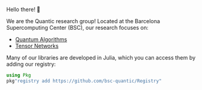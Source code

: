 Hello there! 👋

We are the Quantic research group! Located at the Barcelona Supercomputing Center (BSC), our research focuses on:

- [Quantum Algorithms](https://www.bsc.es/research-development/research-areas/quantum-information/quantum-algorithms)
- [Tensor Networks](https://www.bsc.es/research-development/research-areas/quantum-information/tensor-networks)

Many of our libraries are developed in Julia, which you can access them by adding our registry:

```julia
using Pkg
pkg"registry add https://github.com/bsc-quantic/Registry"
```
